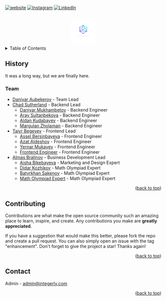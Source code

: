 <div id="top"></div>

[![website][web-shield]][web-url]
[![Instagram][insta-shield]][insta-url]
[![LinkedIn][linkedin-shield]][linkedin-url]

<!-- PROJECT LOGO -->
<br />
<div align="center">
  <a href="https:/integerly.com">
    <img src="../images/logo.png" alt="Integerly" width="80" height="80">
  </a>
</div>

<!-- TABLE OF CONTENTS -->
<details>
  <summary>Table of Contents</summary>
  <ul>
    <li><a href="#history">History</a></li>
    <li><a href="#team">Team</a></li>
    <li><a href="#contributing">Contributing</a></li>
    <li><a href="#contact">Contact</a></li>
  </ou>
</details>

<!-- ABOUT THE PROJECT -->

## History

It was a long way, but we are finally here.

### Team

- [Daniyar Aubekerov](https://github.com/daniyardake) - Team Lead
- [Chad Sutherland](https://github.com/cjsuth) - Backend Lead
  - [Daniyar Mukhambetov](https://github.com/daniyarmukhambetov) - Backend Engineer
  - [Aray Sultanbekova](https://github.com/Araikin) - Backend Engineer
  - [Aldan Kudabayev](https://github.com/aldan) - Backend Engineer
  - [Margulan Zholaman](https://github.com/margulanz/) - Backend Engineer
- [Taiyr Begeyev](https://github.com/taiyrbegeyev) - Frontend Lead
  - [Assel Bersinbayeva](https://github.com/Asselya1999) - Frontend Engineer
  - [Azat Aldeshov](https://github.com/Aldeshov) - Frontend Engineer
  - [Yernar	Mukayev](https://github.com/yernii) - Frontend Engineer
  - [Frontend Engineer](https://www.linkedin.com/in/danikhandro/) - Frontend Engineer 
- [Almas Bralinov](https://www.linkedin.com/in/danikhandro/) - Business Development Lead
  - [Aisha Bikebayeva](https://www.linkedin.com/in/bikebayeva/) - Marketing and Design Expert
  - [Didar Kozhikov](https://www.linkedin.com/in/didar-kozhikov-a5036020b/) - Math Olympiad Expert
  - [Batyrkhan Sakenov](https://www.linkedin.com/in/batyrkhan-sakenov-80ba391b2/) - Math Olympiad Expert
  - [Math Olympiad Expert](https://www.linkedin.com/in/danikhandro/) - Math Olympiad Expert

<p align="right">(<a href="#top">back to top</a>)</p>

## Contributing

Contributions are what make the open source community such an amazing place to learn, inspire, and create. Any contributions you make are **greatly appreciated**.

If you have a suggestion that would make this better, please fork the repo and create a pull request. You can also simply open an issue with the tag "enhancement".
Don't forget to give the project a star! Thanks again!

<p align="right">(<a href="#top">back to top</a>)</p>

<!-- CONTACT -->

## Contact

Admin - admin@integerly.com

<p align="right">(<a href="#top">back to top</a>)</p>

<!-- ACKNOWLEDGMENTS -->

[linkedin-shield]: https://img.shields.io/badge/-LinkedIn-black.svg?style=for-the-badge&logo=linkedin&colorB=555
[linkedin-url]: https://www.linkedin.com/company/integerly
[insta-shield]: https://img.shields.io/badge/-Instagram-black.svg?style=for-the-badge&logo=instagram&colorB=555
[insta-url]: https://www.linkedin.com/company/integerly
[web-shield]: https://img.shields.io/badge/Website-2000%2B-black?style=for-the-badge&colorB=555
[web-url]: https://www.integerly.com
